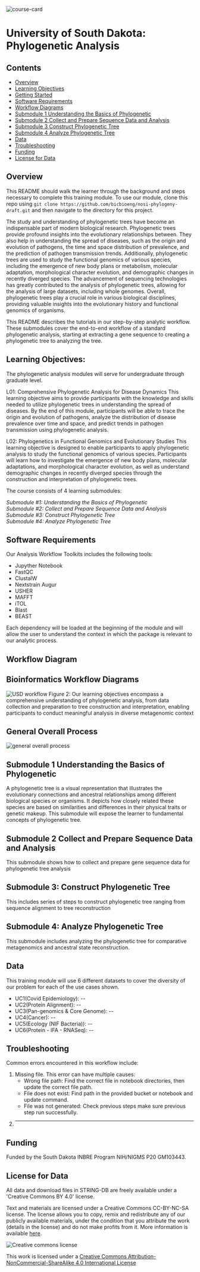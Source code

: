 ![course-card](images/usd-card.png)

# University of South Dakota: Phylogenetic Analysis


## Contents

- [Overview](#overview)
- [Learning Objectives](#learning-objectives)
- [Getting Started](#getting-started)
- [Software Requirements](#software-requirements)
- [Workflow Diagrams](#workflow-diagrams)
- [Submodule 1 Understanding the Basics of Phylogenetic](#submodule-1-understanding-the-basics-of-phylogenetic)
- [Submodule 2 Collect and Prepare Sequence Data and Analysis](#submodule-2-collect-and-prepare-sequence-data-and-analysis)
- [Submodule 3 Construct Phylogenetic Tree](#submodule-3-construct-phylogenetic-tree)
- [Submodule 4 Analyze Phylogenetic Tree](#submodule-4-analyze-phylogenetic-tree)
- [Data](#data)
- [Troubleshooting](#troubleshooting)
- [Funding](#funding)
- [License for Data](#license-for-data) 


## **Overview**
This README should walk the learner through the background and steps necessary to complete this training module. To use our module, clone this repo using `git clone https://github.com/bicbioeng/nosi-phylogeny-draft.git` and then navigate to the directory for this project.

The study and understanding of phylogenetic trees have become an indispensable part of modern biological research. Phylogenetic trees provide profound insights into the evolutionary relationships between. They also help in understanding the spread of diseases, such as the origin and evolution of pathogens, the time and space distribution of prevalence, and the prediction of pathogen transmission trends. Additionally, phylogenetic trees are used to study the functional genomics of various species, including the emergence of new body plans or metabolism, molecular adaptation, morphological character evolution, and demographic changes in recently diverged species. The advancement of sequencing technologies has greatly contributed to the analysis of phylogenetic trees, allowing for the analysis of large datasets, including whole genomes. Overall, phylogenetic trees play a crucial role in various biological disciplines, providing valuable insights into the evolutionary history and functional genomics of organisms.

This README describes the tutorials in our step-by-step analytic workflow. These submodules cover the end-to-end workflow of a standard phylogenetic analysis, starting at extracting a gene sequence to creating a phylogenetic tree to analyzing the tree.


## **Learning Objectives:**
The phylogenetic analysis modules will serve for undergraduate through graduate level.

L01: Comprehensive Phylogenetic Analysis for Disease Dynamics
This learning objective aims to provide participants with the knowledge and skills needed to utilize phylogenetic trees in understanding the spread of diseases. By the end of this module, participants will be able to trace the origin and evolution of pathogens, analyze the distribution of disease prevalence over time and space, and predict trends in pathogen transmission using phylogenetic analysis.

L02: Phylogenetics in Functional Genomics and Evolutionary Studies
This learning objective is designed to enable participants to apply phylogenetic analysis to study the functional genomics of various species. Participants will learn how to investigate the emergence of new body plans, molecular adaptations, and morphological character evolution, as well as understand demographic changes in recently diverged species through the construction and interpretation of phylogenetic trees.


The course consists of 4 learning submodules:

*Submodule #1: Understanding the Basics of Phylogenetic*  
*Submodule #2: Collect and Prepare Sequence Data and Analysis*  
*Submodule #3: Construct Phylogenetic Tree*  
*Submodule #4: Analyze Phylogenetic Tree* 

## **Software Requirements**

Our Analysis Workflow Toolkits includes the following tools: 
- Jupyther Notebook
- FastQC
- ClustalW
- Nextstrain Augur
- USHER
- MAFFT
- iTOL
- Blast
- BEAST

Each dependency will be loaded at the beginning of the module and will allow the user to understand the context in which the package is relevant to our analytic process.

## **Workflow Diagram**

## Bioinformatics Workflow Diagrams

![USD workflow](images/allmodules.png)
Figure 2: Our learning objectives encompass a comprehensive understanding of phylogenetic analysis, from data collection and
preparation to tree construction and interpretation, enabling participants to conduct meaningful analysis in diverse metagenomic
context

## General Overall Process
![general overall process](images/workflow.png)


## Submodule 1 Understanding the Basics of Phylogenetic

A phylogenetic tree is a visual representation that illustrates the evolutionary connections and ancestral relationships among different biological species or organisms. It depicts how closely related these species are based on similarities and differences in their physical traits or genetic makeup. This submodule will expose the learner to fundamental concepts of phylogenetic tree.

## Submodule 2 Collect and Prepare Sequence Data and Analysis

This submodule shows how to collect and prepare gene sequence data for phylogenetic tree analysis

## Submodule 3: Construct Phylogenetic Tree
This includes series of steps to construct phylogenetic tree ranging from sequence alignment to tree reconstruction

## Submodule 4: Analyze Phylogenetic Tree
This submodule includes analyzing the phylogenetic tree for comparative metagenomics and ancestral state reconstruction.

## Data
This training module will use 6 different datasets to cover the diversity of our problem for each of the use cases shown.
- UC1(Covid Epidemiology): --
- UC2(Protein Alignment): --
- UC3(Pan-genomics & Core Genome): --
- UC4(Cancer): --
- UC5(Ecology (NIF Bacteria)): --
- UC6(Protein - IFA - RNASeq): --



## Troubleshooting

Common errors encountered in this workflow include: 
1. Missing file. This error can have multiple causes:
    - Wrong file path: Find the correct file in notebook directories, then update the correct file path.
    - File does not exist: Find path in the provided bucket or notebook and update command.
    - File was not generated: Check previous steps make sure previous step run successfully.
2. ----


## Funding

Funded by the South Dakota INBRE Program NIH/NIGMS P20 GM103443.


## License for Data

All data and download files in STRING-DB are freely available under a 'Creative Commons BY 4.0' license.

Text and materials are licensed under a Creative Commons CC-BY-NC-SA license. The license allows you to copy, remix and redistribute any of our publicly available materials, under the condition that you attribute the work (details in the license) and do not make profits from it. More information is available [here](https://tilburgsciencehub.com/about/#license).

![Creative commons license](https://i.creativecommons.org/l/by-nc-sa/4.0/88x31.png)

This work is licensed under a [Creative Commons Attribution-NonCommercial-ShareAlike 4.0 International License](http://creativecommons.org/licenses/by-nc-sa/4.0/)


